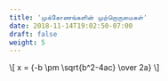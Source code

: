 ```yaml
---
title: 'முக்கோணங்களின் முற்றொருமைகள்'
date: 2018-11-14T19:02:50-07:00
draft: false
weight: 5
---
```



\\[ x = {-b \pm \sqrt{b^2-4ac} \over 2a} \\]